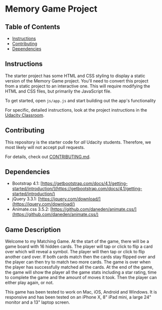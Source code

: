 # Memory Game Project

## Table of Contents

* [Instructions](#instructions)
* [Contributing](#contributing)
* [Dependencies](#dependencies)

## Instructions

The starter project has some HTML and CSS styling to display a static version of the Memory Game project. You'll need to convert this project from a static project to an interactive one. This will require modifying the HTML and CSS files, but primarily the JavaScript file.

To get started, open `js/app.js` and start building out the app's functionality

For specific, detailed instructions, look at the project instructions in the [Udacity Classroom](https://classroom.udacity.com/me).

## Contributing

This repository is the starter code for _all_ Udacity students. Therefore, we most likely will not accept pull requests.

For details, check out [CONTRIBUTING.md](CONTRIBUTING.md).

## Dependencies
* Bootstrap 4.1: [https://getbootstrap.com/docs/4.1/getting-started/introduction/](https://getbootstrap.com/docs/4.1/getting-started/introduction/)
* jQuery 3.3.1: [https://jquery.com/download/](https://jquery.com/download/)
* Animate.css 3.5.2: [https://github.com/daneden/animate.css/](https://github.com/daneden/animate.css/)

## Game Description
Welcome to my Matching Game. At the start of the game, there will be a game board with 16 hidden cards. The player will tap or click to flip a card over which will reveal a symbol. The player will then tap or click to flip another card over. If both cards match then the cards stay flipped over and the player can then try to match two more cards. The game is over when the player has successfully matched all the cards. At the end of the game, the game will show the player all the game stats including a star rating, time to complete the game and the amount of moves it took. Then the player can either play again, or not.

This game has been tested to work on Mac, iOS, Android and Windows. It is responsive and has been tested on an iPhone X, 8" iPad mini, a large 24" monitor and a 13" laptop screen.
